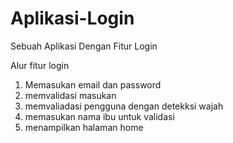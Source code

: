 # Aplikasi-Login
Sebuah Aplikasi Dengan Fitur Login

Alur fitur login
  1. Memasukan email dan password
  2. memvalidasi masukan
  3. memvaliadasi pengguna dengan detekksi wajah
  4. memasukan nama ibu untuk validasi
  5. menampilkan halaman home
